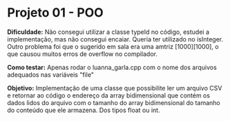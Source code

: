 # Projeto 01 - POO

**Dificuldade:** Não consegui utilizar a classe typeId no código, estudei a implementação, mas não consegui encaiar. Queria ter utilizado no isInteger.
Outro problema foi que o sugerido em sala era uma amtriz [1000][1000], o que causou muitos erros de overflow no compilador.

**Como testar:** Apenas rodar o luanna_garla.cpp com o nome dos arquivos adequados nas variáveis "file"

**Objetivo:** Implementação de uma classe que possibilite ler um arquivo CSV e retornar ao código o endereço
da array bidimensional que contém os dados lidos do arquivo com o tamanho do array
bidimensional do tamanho do conteúdo que ele armazena. Dos tipos float ou int.